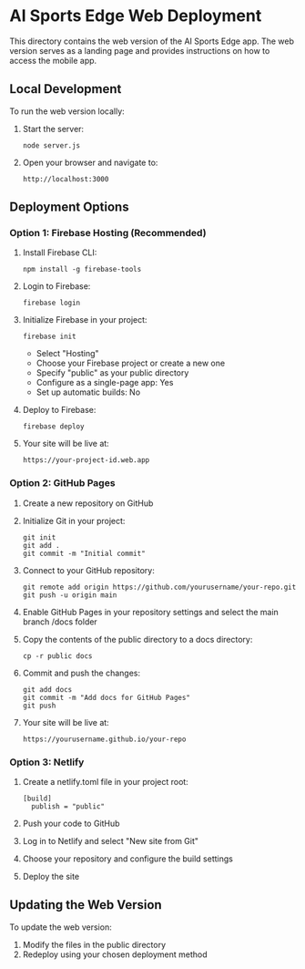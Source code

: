 # AI Sports Edge Web Deployment

This directory contains the web version of the AI Sports Edge app. The web version serves as a landing page and provides instructions on how to access the mobile app.

## Local Development

To run the web version locally:

1. Start the server:
   ```
   node server.js
   ```

2. Open your browser and navigate to:
   ```
   http://localhost:3000
   ```

## Deployment Options

### Option 1: Firebase Hosting (Recommended)

1. Install Firebase CLI:
   ```
   npm install -g firebase-tools
   ```

2. Login to Firebase:
   ```
   firebase login
   ```

3. Initialize Firebase in your project:
   ```
   firebase init
   ```
   - Select "Hosting"
   - Choose your Firebase project or create a new one
   - Specify "public" as your public directory
   - Configure as a single-page app: Yes
   - Set up automatic builds: No

4. Deploy to Firebase:
   ```
   firebase deploy
   ```

5. Your site will be live at:
   ```
   https://your-project-id.web.app
   ```

### Option 2: GitHub Pages

1. Create a new repository on GitHub

2. Initialize Git in your project:
   ```
   git init
   git add .
   git commit -m "Initial commit"
   ```

3. Connect to your GitHub repository:
   ```
   git remote add origin https://github.com/yourusername/your-repo.git
   git push -u origin main
   ```

4. Enable GitHub Pages in your repository settings and select the main branch /docs folder

5. Copy the contents of the public directory to a docs directory:
   ```
   cp -r public docs
   ```

6. Commit and push the changes:
   ```
   git add docs
   git commit -m "Add docs for GitHub Pages"
   git push
   ```

7. Your site will be live at:
   ```
   https://yourusername.github.io/your-repo
   ```

### Option 3: Netlify

1. Create a netlify.toml file in your project root:
   ```
   [build]
     publish = "public"
   ```

2. Push your code to GitHub

3. Log in to Netlify and select "New site from Git"

4. Choose your repository and configure the build settings

5. Deploy the site

## Updating the Web Version

To update the web version:

1. Modify the files in the public directory
2. Redeploy using your chosen deployment method